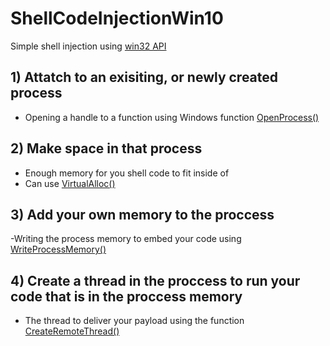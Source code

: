 # ShellCodeInjectionWin10
Simple shell injection using [win32 API](https://learn.microsoft.com/en-us/windows/win32/apiindex/windows-api-list)


## 1) Attatch to an exisiting, or newly created process
- Opening a handle to a function using Windows function [OpenProcess()](https://learn.microsoft.com/en-us/windows/win32/api/processthreadsapi/nf-processthreadsapi-openprocess) 

## 2) Make space in that process
- Enough memory for you shell code to fit inside of
- Can use [VirtualAlloc()](https://learn.microsoft.com/en-us/windows/win32/api/memoryapi/nf-memoryapi-virtualalloc)

## 3) Add your own memory to the proccess
-Writing the process memory to embed your code using [WriteProcessMemory()](https://learn.microsoft.com/en-us/windows/win32/api/memoryapi/nf-memoryapi-writeprocessmemory)

## 4) Create a thread in the proccess to run your code that is in the proccess memory
- The thread to deliver your payload using the function [CreateRemoteThread()](https://learn.microsoft.com/en-us/windows/win32/api/processthreadsapi/nf-processthreadsapi-createremotethread)
